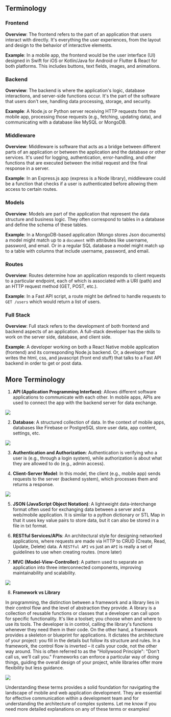 ## Terminology 

### Frontend

**Overview**: The frontend refers to the part of an application that users interact with directly. It's everything the user experiences, from the layout and design to the behavior of interactive elements.

**Example**: In a mobile app, the frontend would be the user interface (UI) designed in Swift for iOS or Kotlin/Java for Android or Flutter & React for both platforms. This includes buttons, text fields, images, and animations.

### Backend

**Overview**: The backend is where the application's logic, database interactions, and server-side functions occur. It's the part of the software that users don't see, handling data processing, storage, and security.

**Example**: A Node.js or Python server receiving HTTP requests from the mobile app, processing those requests (e.g., fetching, updating data), and communicating with a database like MySQL or MongoDB.

### Middleware

**Overview**: Middleware is software that acts as a bridge between different parts of an application or between the application and the database or other services. It's used for logging, authentication, error-handling, and other functions that are executed between the initial request and the final response in a server.

**Example**: In an Express.js app (express is a Node library), middleware could be a function that checks if a user is authenticated before allowing them access to certain routes.

### Models

**Overview**: Models are part of the application that represent the data structure and business logic. They often correspond to tables in a database and define the schema of these tables.

**Example**: In a MongoDB-based application (Mongo stores Json documents) a model might match up to a `document` with attributes like username, password, and email. Or in a regular SQL database a model might match up to a table  with columns that include username, password, and email.

### Routes

**Overview**: Routes determine how an application responds to client requests to a particular endpoint, each of which is associated with a URI (path) and an HTTP request method (GET, POST, etc.).

**Example**: In a Fast API script, a route might be defined to handle requests to `GET /users` which would return a list of users. 

### Full Stack

**Overview**: Full stack refers to the development of both frontend and backend aspects of an application. A full-stack developer has the skills to work on the server side, database, and client side.

**Example**: A developer working on both a React Native mobile application (frontend) and its corresponding Node.js backend. Or, a developer that writes the html, css, and javascript (front end stuff) that talks to a Fast API backend in order to get or post data. 

## More Terminology

1. **API (Application Programming Interface)**: Allows different software applications to communicate with each other. In mobile apps, APIs are used to connect the app with the backend server for data exchange.

<img src="https://images2.imgbox.com/2b/39/ESNGCQn8_o.png">

2. **Database**: A structured collection of data. In the context of mobile apps, databases like Firebase or PostgreSQL store user data, app content, settings, etc.

<img src="https://images2.imgbox.com/fc/84/cikNi1YJ_o.png">

3. **Authentication and Authorization**: Authentication is verifying who a user is (e.g., through a login system), while authorization is about what they are allowed to do (e.g., admin access).

4. **Client-Server Model**: In this model, the client (e.g., mobile app) sends requests to the server (backend system), which processes them and returns a response.

<img src="https://images2.imgbox.com/bb/59/yaIx6391_o.png">

5. **JSON (JavaScript Object Notation)**: A lightweight data-interchange format often used for exchanging data between a server and a web/mobile application. It is similar to a python dictionary or STL Map in that it uses key value pairs to store data, but it can also be stored in a file in txt format. 

6. **RESTful Services/APIs**: An architectural style for designing networked applications, where requests are made via HTTP to CRUD (Create, Read, Update, Delete) data. A `RESTful API` vs just an `API` is really a set of guidelines to use when creating routes. (more later)

7. **MVC (Model-View-Controller)**: A pattern used to separate an application into three interconnected components, improving maintainability and scalability.

<img src="https://images2.imgbox.com/e9/48/GHXMrGSa_o.png">

8. **Framework vs Library**

In programming, the distinction between a framework and a library lies in their control flow and the level of abstraction they provide. A library is a collection of reusable functions or classes that a developer can call upon for specific functionality. It's like a toolset; you choose when and where to use its tools. The developer is in control, calling the library's functions whenever they need them in their code. On the other hand, a framework provides a skeleton or blueprint for applications. It dictates the architecture of your project: you fill in the details but follow its structure and rules. In a framework, the control flow is inverted – it calls your code, not the other way around. This is often referred to as the "Hollywood Principle": "Don't call us, we'll call you." Frameworks can enforce a particular way of doing things, guiding the overall design of your project, while libraries offer more flexibility but less guidance.

<img src="https://images2.imgbox.com/8e/88/hZHW5QQb_o.png">

Understanding these terms provides a solid foundation for navigating the landscape of mobile and web application development. They are essential for effective communication within a development team and for understanding the architecture of complex systems. Let me know if you need more detailed explanations on any of these terms or examples!